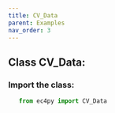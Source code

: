 ```yaml
---
title: CV_Data
parent: Examples
nav_order: 3
---
```

 
## Class CV_Data:
### Import the class:

```python
   from ec4py import CV_Data
```